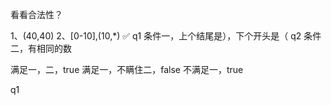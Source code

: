 
看看合法性？

1、(40,40)
2、[0-10],(10,*) ✅
q1  条件一，上个结尾是），下个开头是（
q2  条件二，有相同的数


满足一，二，true
满足一，不瞒住二，false
不满足一，true

q1